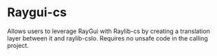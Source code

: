 # Raygui-cs
 
Allows users to leverage RayGui with Raylib-cs by creating a translation layer between it and raylib-cslo. Requires no unsafe code in the calling project. 

